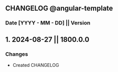 ## CHANGELOG @angular-template

### Date [YYYY - MM - DD] || Version

###

## 1. 2024-08-27 || 1800.0.0

### Changes

- Created CHANGELOG

###
